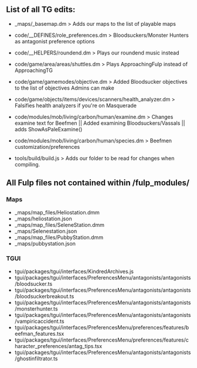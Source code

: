 ## List of all TG edits:

- _maps/_basemap.dm > Adds our maps to the list of playable maps

- code/__DEFINES/role_preferences.dm > Bloodsuckers/Monster Hunters as antagonist preference options

- code/__HELPERS/roundend.dm > Plays our roundend music instead

- code/game/area/areas/shuttles.dm > Plays ApproachingFulp instead of ApproachingTG
- code/game/gamemodes/objective.dm > Added Bloodsucker objectives to the list of objectives Admins can make
- code/game/objects/items/devices/scanners/health_analyzer.dm > Falsifies health analyzers if you're on Masquerade

- code/modules/mob/living/carbon/human/examine.dm > Changes examine text for Beefmen || Added examining Bloodsuckers/Vassals || adds ShowAsPaleExamine()
- code/modules/mob/living/carbon/human/species.dm > Beefmen customization/preferences

- tools/build/build.js > Adds our folder to be read for changes when compiling.

## All Fulp files not contained within /fulp_modules/

### Maps

- _maps/map_files/Heliostation.dmm
- _maps/heliostation.json
- _maps/map_files/SeleneStation.dmm
- _maps/Selenestation.json
- _maps/map_files/PubbyStation.dmm
- _maps/pubbystation.json

### TGUI
- tgui/packages/tgui/interfaces/KindredArchives.js
- tgui/packages/tgui/interfaces/PreferencesMenu/antagonists/antagonists/bloodsucker.ts
- tgui/packages/tgui/interfaces/PreferencesMenu/antagonists/antagonists/bloodsuckerbreakout.ts
- tgui/packages/tgui/interfaces/PreferencesMenu/antagonists/antagonists/monsterhunter.ts
- tgui/packages/tgui/interfaces/PreferencesMenu/antagonists/antagonists/vampiricaccident.ts
- tgui/packages/tgui/interfaces/PreferencesMenu/preferences/features/beefman_features.tsx
- tgui/packages/tgui/interfaces/PreferencesMenu/preferences/features/character_preferences/antag_tips.tsx
- tgui/packages/tgui/interfaces/PreferencesMenu/antagonists/antagonists/ghostinfiltrator.ts
